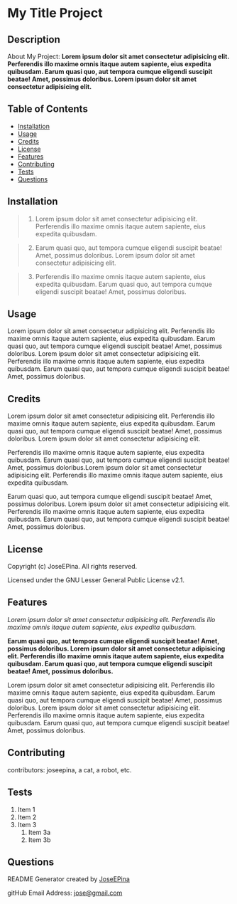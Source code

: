 # My Title Project

## Description

About My Project: **Lorem ipsum dolor sit amet consectetur adipisicing elit. Perferendis illo maxime omnis itaque autem sapiente, eius expedita quibusdam. Earum quasi quo, aut tempora cumque eligendi suscipit beatae! Amet, possimus doloribus. Lorem ipsum dolor sit amet consectetur adipisicing elit.**

## Table of Contents

-  [Installation](#installation)
-  [Usage](#usage)
-  [Credits](#credits)
-  [License](#license)
-  [Features](#features)
-  [Contributing](#contributing)
-  [Tests](#tests)
-  [Questions](#questions)

## Installation

> 1. Lorem ipsum dolor sit amet consectetur adipisicing elit. Perferendis illo maxime omnis itaque autem sapiente, eius expedita quibusdam.

> 2. Earum quasi quo, aut tempora cumque eligendi suscipit beatae! Amet, possimus doloribus. Lorem ipsum dolor sit amet consectetur adipisicing elit.

> 3. Perferendis illo maxime omnis itaque autem sapiente, eius expedita quibusdam. Earum quasi quo, aut tempora cumque eligendi suscipit beatae! Amet, possimus doloribus.

## Usage

Lorem ipsum dolor sit amet consectetur adipisicing elit. Perferendis illo maxime omnis itaque autem sapiente, eius expedita quibusdam. Earum quasi quo, aut tempora cumque eligendi suscipit beatae! Amet, possimus doloribus. Lorem ipsum dolor sit amet consectetur adipisicing elit. Perferendis illo maxime omnis itaque autem sapiente, eius expedita quibusdam. Earum quasi quo, aut tempora cumque eligendi suscipit beatae! Amet, possimus doloribus.

## Credits

Lorem ipsum dolor sit amet consectetur adipisicing elit. Perferendis illo maxime omnis itaque autem sapiente, eius expedita quibusdam. Earum quasi quo, aut tempora cumque eligendi suscipit beatae! Amet, possimus doloribus. Lorem ipsum dolor sit amet consectetur adipisicing elit.

Perferendis illo maxime omnis itaque autem sapiente, eius expedita quibusdam. Earum quasi quo, aut tempora cumque eligendi suscipit beatae! Amet, possimus doloribus.Lorem ipsum dolor sit amet consectetur adipisicing elit. Perferendis illo maxime omnis itaque autem sapiente, eius expedita quibusdam.

Earum quasi quo, aut tempora cumque eligendi suscipit beatae! Amet, possimus doloribus. Lorem ipsum dolor sit amet consectetur adipisicing elit. Perferendis illo maxime omnis itaque autem sapiente, eius expedita quibusdam. Earum quasi quo, aut tempora cumque eligendi suscipit beatae! Amet, possimus doloribus.

## License

Copyright (c) JoseEPina. All rights reserved.

Licensed under the GNU Lesser General Public License v2.1.

## Features

_Lorem ipsum dolor sit amet consectetur adipisicing elit. Perferendis illo maxime omnis itaque autem sapiente, eius expedita quibusdam._

**Earum quasi quo, aut tempora cumque eligendi suscipit beatae! Amet, possimus doloribus. Lorem ipsum dolor sit amet consectetur adipisicing elit. Perferendis illo maxime omnis itaque autem sapiente, eius expedita quibusdam. Earum quasi quo, aut tempora cumque eligendi suscipit beatae! Amet, possimus doloribus.**

Lorem ipsum dolor sit amet consectetur adipisicing elit. Perferendis illo maxime omnis itaque autem sapiente, eius expedita quibusdam. Earum quasi quo, aut tempora cumque eligendi suscipit beatae! Amet, possimus doloribus. Lorem ipsum dolor sit amet consectetur adipisicing elit. Perferendis illo maxime omnis itaque autem sapiente, eius expedita quibusdam. Earum quasi quo, aut tempora cumque eligendi suscipit beatae! Amet, possimus doloribus.

## Contributing

contributors: joseepina, a cat, a robot, etc.

## Tests

1. Item 1
1. Item 2
1. Item 3
   1. Item 3a
   1. Item 3b

## Questions

README Generator created by [JoseEPina](https://github.com/JoseEPina)

gitHub Email Address: [jose@gmail.com](jose@gmail.com)
